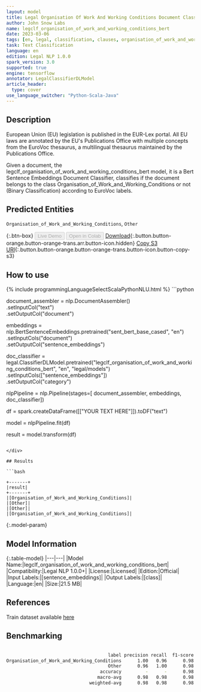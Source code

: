 ```yaml
---
layout: model
title: Legal Organisation Of Work And Working Conditions Document Classifier (EURLEX)
author: John Snow Labs
name: legclf_organisation_of_work_and_working_conditions_bert
date: 2023-03-06
tags: [en, legal, classification, clauses, organisation_of_work_and_working_conditions, licensed, tensorflow]
task: Text Classification
language: en
edition: Legal NLP 1.0.0
spark_version: 3.0
supported: true
engine: tensorflow
annotator: LegalClassifierDLModel
article_header:
  type: cover
use_language_switcher: "Python-Scala-Java"
---
```


## Description

European Union (EU) legislation is published in the EUR-Lex portal. All EU laws are annotated by the EU's Publications Office with multiple concepts from the EuroVoc thesaurus, a multilingual thesaurus maintained by the Publications Office.

Given a document, the legclf_organisation_of_work_and_working_conditions_bert model, it is a Bert Sentence Embeddings Document Classifier, classifies if the document belongs to the class Organisation_of_Work_and_Working_Conditions or not (Binary Classification) according to EuroVoc labels.

## Predicted Entities

`Organisation_of_Work_and_Working_Conditions`, `Other`

{:.btn-box}
<button class="button button-orange" disabled>Live Demo</button>
<button class="button button-orange" disabled>Open in Colab</button>
[Download](https://s3.amazonaws.com/auxdata.johnsnowlabs.com/legal/models/legclf_organisation_of_work_and_working_conditions_bert_en_1.0.0_3.0_1678111659189.zip){:.button.button-orange.button-orange-trans.arr.button-icon.hidden}
[Copy S3 URI](s3://auxdata.johnsnowlabs.com/legal/models/legclf_organisation_of_work_and_working_conditions_bert_en_1.0.0_3.0_1678111659189.zip){:.button.button-orange.button-orange-trans.button-icon.button-copy-s3}

## How to use



<div class="tabs-box" markdown="1">
{% include programmingLanguageSelectScalaPythonNLU.html %}
```python

document_assembler = nlp.DocumentAssembler()\
    .setInputCol("text")\
    .setOutputCol("document")

embeddings = nlp.BertSentenceEmbeddings.pretrained("sent_bert_base_cased", "en")\
    .setInputCols("document")\
    .setOutputCol("sentence_embeddings")

doc_classifier = legal.ClassifierDLModel.pretrained("legclf_organisation_of_work_and_working_conditions_bert", "en", "legal/models")\
    .setInputCols(["sentence_embeddings"])\
    .setOutputCol("category")

nlpPipeline = nlp.Pipeline(stages=[
    document_assembler, 
    embeddings,
    doc_classifier])

df = spark.createDataFrame([["YOUR TEXT HERE"]]).toDF("text")

model = nlpPipeline.fit(df)

result = model.transform(df)

```

</div>

## Results

```bash

+-------+
|result|
+-------+
|[Organisation_of_Work_and_Working_Conditions]|
|[Other]|
|[Other]|
|[Organisation_of_Work_and_Working_Conditions]|

```

{:.model-param}
## Model Information

{:.table-model}
|---|---|
|Model Name:|legclf_organisation_of_work_and_working_conditions_bert|
|Compatibility:|Legal NLP 1.0.0+|
|License:|Licensed|
|Edition:|Official|
|Input Labels:|[sentence_embeddings]|
|Output Labels:|[class]|
|Language:|en|
|Size:|21.5 MB|

## References

Train dataset available [here](https://huggingface.co/datasets/lex_glue)

## Benchmarking

```bash

                                      label precision recall  f1-score  support
Organisation_of_Work_and_Working_Conditions      1.00   0.96      0.98       23
                                      Other      0.96   1.00      0.98       24
                                   accuracy         -      -      0.98       47
                                  macro-avg      0.98   0.98      0.98       47
                               weighted-avg      0.98   0.98      0.98       47
```